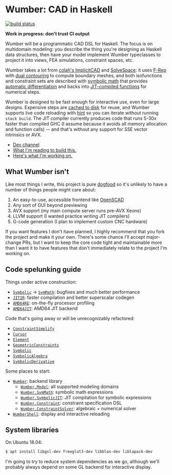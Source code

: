 # Wumber: CAD in Haskell
[![build status](https://travis-ci.org/spencertipping/wumber.svg?branch=master)](https://travis-ci.org/spencertipping/wumber)

**Work in progress: don't trust CI output**

Wumber will be a programmatic CAD DSL for Haskell. The focus is on multidomain
modeling: you describe the thing you're designing as Haskell data structures,
then have your model implement Wumber typeclasses to project it into views, FEA
simulations, constraint spaces, etc.

Wumber takes a lot from [colah's ImplicitCAD][ic] and [SolveSpace][ss]: it uses
[F-Rep][fr] with [dual contouring][dc] to compute boundary meshes, and both
isofunctions and constraint sets are described with [symbolic math][sym] that
provides [automatic differentiation][der] and backs into [JIT-compiled
functions][jit] for numerical steps.

Wumber is designed to be fast enough for interactive use, even for large
designs. Expensive steps are [cached to disk][disk] for reuse, and Wumber
supports live code reloading with [hint][hint] so you can iterate without
running `stack build`. The JIT compiler currently produces code that runs 5-30x
faster than compiled GHC (I assume because it avoids all memory allocation and
function calls) -- and that's without any support for SSE vector intrinsics or
AVX.

+ [Dev channel](https://dev.spencertipping.com/channel/wumber)
+ [What I'm reading to build this.](reading.md)
+ [Here's what I'm working on.](frontier.md)


## What Wumber isn't
Like most things I write, this project is pure [dogfood][dog] so it's unlikely
to have a number of things people might care about:

1. An easy-to-use, accessible frontend like [OpenSCAD][oscad]
2. Any sort of GUI beyond previewing
3. AVX support (my main compute server runs pre-AVX Xeons)
4. LLVM support (I wanted practice writing JIT compilers)
5. G-code generation (I plan to implement custom CNC hardware)

If you want features I don't have planned, I highly recommend that you fork the
project and make it your own. There's some chance I'll accept major-change PRs,
but I want to keep the core code tight and maintainable more than I want it to
have features that don't immediately relate to the project I'm working on.


## Code spelunking guide
Things under active construction:

+ [`Symbolic`][sym0] -> [`SymMath`][sym]: bugfixes and much better performance
+ [`JITIR`][jitir]: faster compilation and better superscalar codegen
+ [`AMD64RE`][amdre]: on-the-fly processor profiling
+ [`AMD64JIT`][amdjit]: AMD64 JIT backend

Code that's going away or will be unrecognizably refactored:

+ [`ConstraintSimplify`](src/Wumber/ConstraintSimplify.hs)
+ [`Cursor`](src/Wumber/Cursor.hs)
+ [`Element`](src/Wumber/Element.hs)
+ [`GeometricConstraints`](src/Wumber/GeometricConstraints.hs)
+ [`Symbolic`](src/Wumber/Symbolic.hs)
+ [`SymbolicAlgebra`](src/Wumber/SymbolicAlgebra.hs)
+ [`SymbolicDerivative`](src/Wumber/SymbolicDerivative.hs)

Some places to start:

+ [`Wumber`](src/Wumber.hs): backend library
  + [`Wumber.Model`](src/Wumber/Model.hs): all supported modeling domains
  + [`Wumber.SymMath`](src/Wumber/SymMath.hs): symbolic math expressions
  + [`Wumber.SymbolicJIT`][jit]: JIT compilation for symbolic expressions
  + [`Wumber.Constraint`][const]: constraint specification DSL
  + [`Wumber.ConstraintSolver`][csolv]: algebraic + numerical solver
+ [`WumberShell`](src/WumberShell.hs): display and interactive reloading

[ic]: http://implicitcad.org
[ss]: http://solvespace.com/index.pl
[fr]: https://en.wikipedia.org/wiki/Function_representation
[dc]: https://www.boristhebrave.com/2018/04/15/dual-contouring-tutorial/
[dog]: https://en.wikipedia.org/wiki/Eating_your_own_dog_food
[hint]: https://hackage.haskell.org/package/hint
[oscad]: https://en.wikipedia.org/wiki/OpenSCAD

[sym]: src/Wumber/SymMath.hs
[sym0]: src/Wumber/Symbolic.hs
[der]: src/Wumber/SymbolicDerivative.hs
[jit]: src/Wumber/SymbolicJIT.hs
[disk]: src/WumberShell/ComputedCache.hs
[jitir]: src/Wumber/JITIR.hs
[amdre]: src/Wumber/AMD64RE.hs
[amdjit]: src/Wumber/AMD64JIT.hs
[const]: src/Wumber/Constraint.hs
[csolv]: src/Wumber/ConstraintSolver.hs


## System libraries
On Ubuntu 18.04:

```sh
$ apt install libgsl-dev freeglut3-dev libblas-dev liblapack-dev
```

I'm going to try to reduce system dependencies as we go, although we'll probably
always depend on some GL backend for interactive display.
